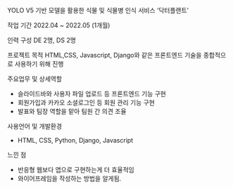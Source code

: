 YOLO V5 기반 모델을 활용한 식물 및 식물병 인식 서비스 ‘닥터플랜트’

작업 기간
2022.04 ~ 2022.05 (1개월)

인력 구성
DE 2명, DS 2명

프로젝트 목적
HTML,CSS, Javascript, Django와 같은 프론트엔드 기술을 종합적으로 사용하기 위해 진행

주요업무 및 상세역할
- 슬라이드바와 사용자 파일 업로드 등 프론트엔드 기능 구현
- 회원가입과 카카오 소셜로그인 등 회원 관리 기능 구현
- 발표와 팀장 역할을 맡아 팀원 간 의견 조율

사용언어 및 개발환경
- HTML, CSS, Python, Django, Javascript

느낀 점
- 반응형 웹보다 앱으로 구현하는게 더 효율적임
- 와이어프레임을 작성하는 방법을 알게됨.
